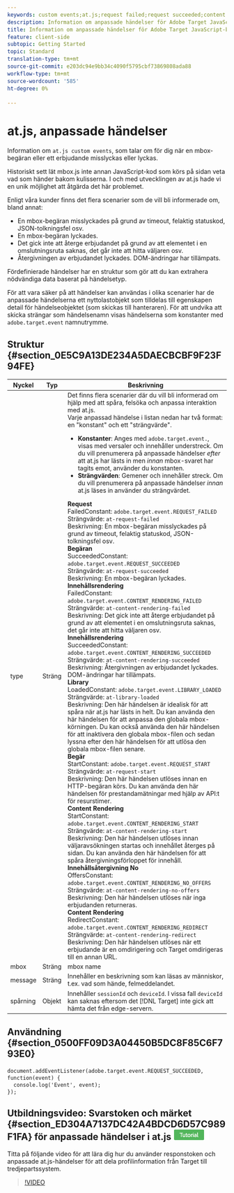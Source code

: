 ```yaml
---
keywords: custom events;at.js;request failed;request succeeded;content rendering failed;content rendering succeeded;library loaded;request start;content rendering start;content rendering no offers;content rendering rediret
description: Information om anpassade händelser för Adobe Target JavaScript-bibliotek at.js.
title: Information om anpassade händelser för Adobe Target JavaScript-bibliotek at.js.
feature: client-side
subtopic: Getting Started
topic: Standard
translation-type: tm+mt
source-git-commit: e203dc94e9bb34c4090f5795cbf73869808ada88
workflow-type: tm+mt
source-wordcount: '585'
ht-degree: 0%

---
```



# at.js, anpassade händelser

Information om `at.js custom events`, som talar om för dig när en mbox-begäran eller ett erbjudande misslyckas eller lyckas.

Historiskt sett lät mbox.js inte annan JavaScript-kod som körs på sidan veta vad som händer bakom kulisserna. I och med utvecklingen av at.js hade vi en unik möjlighet att åtgärda det här problemet.

Enligt våra kunder finns det flera scenarier som de vill bli informerade om, bland annat:

* En mbox-begäran misslyckades på grund av timeout, felaktig statuskod, JSON-tolkningsfel osv.
* En mbox-begäran lyckades.
* Det gick inte att återge erbjudandet på grund av att elementet i en omslutningsruta saknas, det går inte att hitta väljaren osv.
* Återgivningen av erbjudandet lyckades. DOM-ändringar har tillämpats.

Fördefinierade händelser har en struktur som gör att du kan extrahera nödvändiga data baserat på händelsetyp.

För att vara säker på att händelser kan användas i olika scenarier har de anpassade händelserna ett nyttolastobjekt som tilldelas till egenskapen detail för händelseobjektet (som skickas till hanteraren). För att undvika att skicka strängar som händelsenamn visas händelserna som konstanter med `adobe.target.event` namnutrymme.

## Struktur {#section_0E5C9A13DE234A5DAECBCBF9F23F94FE}

| Nyckel | Typ | Beskrivning |
|--- |--- |--- |
| type | Sträng | Det finns flera scenarier där du vill bli informerad om hjälp med att spåra, felsöka och anpassa interaktion med at.js.<br>Varje anpassad händelse i listan nedan har två format: en &quot;konstant&quot; och ett &quot;strängvärde&quot;.<ul><li>**Konstanter**: Anges med `adobe.target.event.`, visas med versaler och innehåller understreck. Om du vill prenumerera på anpassade händelser *efter* att at.js har lästs in men *innan* mbox-svaret har tagits emot, använder du konstanten.</li><li>**Strängvärden**: Gemener och innehåller streck. Om du vill prenumerera på anpassade händelser *innan* at.js läses in använder du strängvärdet.</li></ul>**Request**<br> FailedConstant: `adobe.target.event.REQUEST_FAILED`<br>Strängvärde: `at-request-failed`<br>Beskrivning: En mbox-begäran misslyckades på grund av timeout, felaktig statuskod, JSON-tolkningsfel osv.<br>**Begäran**<br> SucceededConstant: `adobe.target.event.REQUEST_SUCCEEDED`<br>Strängvärde: `at-request-succeeded`<br>Beskrivning: En mbox-begäran lyckades.<br>**Innehållsrendering**<br> FailedConstant: `adobe.target.event.CONTENT_RENDERING_FAILED`<br>Strängvärde: `at-content-rendering-failed`<br>Beskrivning: Det gick inte att återge erbjudandet på grund av att elementet i en omslutningsruta saknas, det går inte att hitta väljaren osv.<br>**Innehållsrendering**<br> SucceededConstant: `adobe.target.event.CONTENT_RENDERING_SUCCEEDED`<br>Strängvärde: `at-content-rendering-succeeded`<br>Beskrivning: Återgivningen av erbjudandet lyckades. DOM-ändringar har tillämpats.<br>**Library**<br> LoadedConstant: `adobe.target.event.LIBRARY_LOADED`<br>Strängvärde: `at-library-loaded`<br>Beskrivning: Den här händelsen är idealisk för att spåra när at.js har lästs in helt. Du kan använda den här händelsen för att anpassa den globala mbox-körningen. Du kan också använda den här händelsen för att inaktivera den globala mbox-filen och sedan lyssna efter den här händelsen för att utlösa den globala mbox-filen senare.<br>**Begär**<br> StartConstant: `adobe.target.event.REQUEST_START`<br>Strängvärde: `at-request-start`<br>Beskrivning: Den här händelsen utlöses innan en HTTP-begäran körs. Du kan använda den här händelsen för prestandamätningar med hjälp av API:t för resurstimer.<br>**Content Rendering**<br> StartConstant: `adobe.target.event.CONTENT_RENDERING_START`<br>Strängvärde: `at-content-rendering-start`<br>Beskrivning: Den här händelsen utlöses innan väljaravsökningen startas och innehållet återges på sidan. Du kan använda den här händelsen för att spåra återgivningsförloppet för innehåll.<br>**Innehållsåtergivning No**<br> OffersConstant: `adobe.target.event.CONTENT_RENDERING_NO_OFFERS`<br>Strängvärde: `at-content-rendering-no-offers`<br>Beskrivning: Den här händelsen utlöses när inga erbjudanden returneras.<br>**Content Rendering**<br> RedirectConstant: `adobe.target.event.CONTENT_RENDERING_REDIRECT`<br>Strängvärde: `at-content-rendering-redirect`<br>Beskrivning: Den här händelsen utlöses när ett erbjudande är en omdirigering och Target omdirigeras till en annan URL. |
| mbox | Sträng | mbox name |
| message | Sträng | Innehåller en beskrivning som kan läsas av människor, t.ex. vad som hände, felmeddelandet. |
| spårning | Objekt | Innehåller `sessionId` och `deviceId`. I vissa fall `deviceId` kan saknas eftersom det [!DNL Target] inte gick att hämta det från edge-servern. |

## Användning {#section_0500FF09D3A04450B5DC8F85C6F793E0}

```
document.addEventListener(adobe.target.event.REQUEST_SUCCEEDED, function(event) { 
  console.log('Event', event); 
});
```

## Utbildningsvideo: Svarstoken och märket {#section_ED304A7137DC42A4BDCD6D57C989F1FA} för anpassade händelser i at.js ![Tutorial](/help/assets/tutorial.png)

Titta på följande video för att lära dig hur du använder responstoken och anpassade at.js-händelser för att dela profilinformation från Target till tredjepartssystem.

>[!VIDEO](https://video.tv.adobe.com/v/23253/)